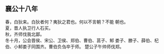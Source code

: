 ## 襄公十八年

春，白狄来。白狄者何？夷狄之君也。何以不言朝？不能
朝也。  
夏，晋人执卫行人石买。  
秋，齐师伐我北鄙。  
冬十月，公会晋侯、宋公、卫侯、郑伯、曹伯、莒子、邾
娄子、滕子、薛伯、杞伯、小邾娄子同围齐。曹伯负刍卒于师。
楚公子午帅师伐郑。  

